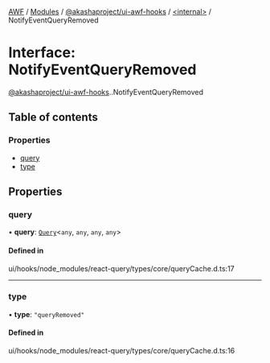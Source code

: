 [AWF](../README.md) / [Modules](../modules.md) / [@akashaproject/ui-awf-hooks](../modules/akashaproject_ui_awf_hooks.md) / [<internal\>](../modules/akashaproject_ui_awf_hooks._internal_.md) / NotifyEventQueryRemoved

# Interface: NotifyEventQueryRemoved

[@akashaproject/ui-awf-hooks](../modules/akashaproject_ui_awf_hooks.md).[<internal>](../modules/akashaproject_ui_awf_hooks._internal_.md).NotifyEventQueryRemoved

## Table of contents

### Properties

- [query](akashaproject_ui_awf_hooks._internal_.NotifyEventQueryRemoved.md#query)
- [type](akashaproject_ui_awf_hooks._internal_.NotifyEventQueryRemoved.md#type)

## Properties

### query

• **query**: [`Query`](../classes/akashaproject_ui_awf_hooks._internal_.Query.md)<`any`, `any`, `any`, `any`\>

#### Defined in

ui/hooks/node_modules/react-query/types/core/queryCache.d.ts:17

___

### type

• **type**: ``"queryRemoved"``

#### Defined in

ui/hooks/node_modules/react-query/types/core/queryCache.d.ts:16
